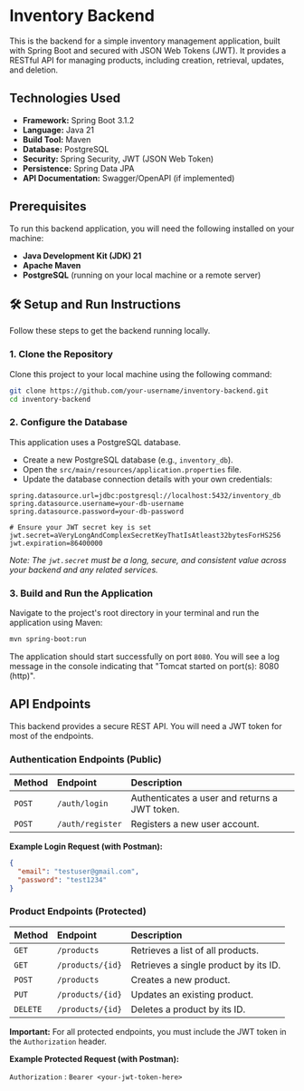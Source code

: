# Inventory Backend

This is the backend for a simple inventory management application, built with Spring Boot and secured with JSON Web Tokens (JWT). It provides a RESTful API for managing products, including creation, retrieval, updates, and deletion.

##  Technologies Used

  * **Framework:** Spring Boot 3.1.2
  * **Language:** Java 21
  * **Build Tool:** Maven
  * **Database:** PostgreSQL
  * **Security:** Spring Security, JWT (JSON Web Token)
  * **Persistence:** Spring Data JPA
  * **API Documentation:** Swagger/OpenAPI (if implemented)

##  Prerequisites

To run this backend application, you will need the following installed on your machine:

  * **Java Development Kit (JDK) 21**
  * **Apache Maven**
  * **PostgreSQL** (running on your local machine or a remote server)

## 🛠 Setup and Run Instructions

Follow these steps to get the backend running locally.

### 1\. Clone the Repository

Clone this project to your local machine using the following command:

```bash
git clone https://github.com/your-username/inventory-backend.git
cd inventory-backend
```

### 2\. Configure the Database

This application uses a PostgreSQL database.

  * Create a new PostgreSQL database (e.g., `inventory_db`).
  * Open the `src/main/resources/application.properties` file.
  * Update the database connection details with your own credentials:

<!-- end list -->

```properties
spring.datasource.url=jdbc:postgresql://localhost:5432/inventory_db
spring.datasource.username=your-db-username
spring.datasource.password=your-db-password

# Ensure your JWT secret key is set
jwt.secret=aVeryLongAndComplexSecretKeyThatIsAtleast32bytesForHS256
jwt.expiration=86400000
```

*Note: The `jwt.secret` must be a long, secure, and consistent value across your backend and any related services.*

### 3\. Build and Run the Application

Navigate to the project's root directory in your terminal and run the application using Maven:

```bash
mvn spring-boot:run
```

The application should start successfully on port `8080`. You will see a log message in the console indicating that "Tomcat started on port(s): 8080 (http)".

##  API Endpoints

This backend provides a secure REST API. You will need a JWT token for most of the endpoints.

### **Authentication Endpoints (Public)**

| Method | Endpoint | Description |
| :--- | :--- | :--- |
| `POST` | `/auth/login` | Authenticates a user and returns a JWT token. |
| `POST` | `/auth/register` | Registers a new user account. |

**Example Login Request (with Postman):**

```json
{
  "email": "testuser@gmail.com",
  "password": "test1234"
}
```

### **Product Endpoints (Protected)**

| Method | Endpoint | Description |
| :--- | :--- | :--- |
| `GET` | `/products` | Retrieves a list of all products. |
| `GET` | `/products/{id}` | Retrieves a single product by its ID. |
| `POST` | `/products` | Creates a new product. |
| `PUT` | `/products/{id}` | Updates an existing product. |
| `DELETE`| `/products/{id}` | Deletes a product by its ID. |

**Important:** For all protected endpoints, you must include the JWT token in the `Authorization` header.

**Example Protected Request (with Postman):**

`Authorization` : `Bearer <your-jwt-token-here>`
